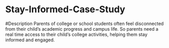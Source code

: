 # Stay-Informed-Case-Study

#Description
Parents of college or school students often feel disconnected from their
child’s academic progress and campus life. So parents need a real time
access to their child’s college activities, helping them stay informed and
engaged.
